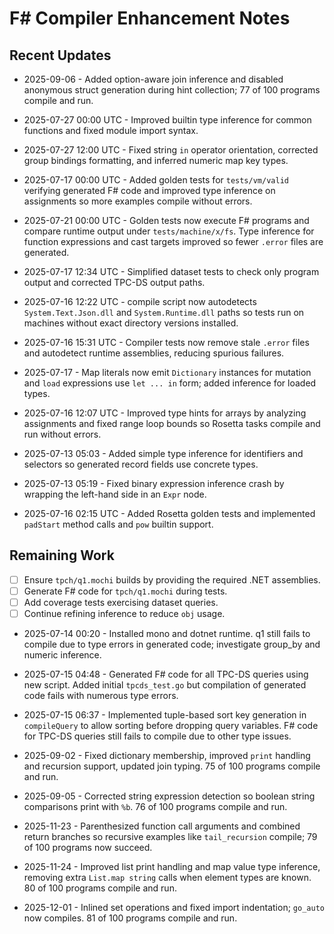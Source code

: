 # F# Compiler Enhancement Notes

## Recent Updates
- 2025-09-06 - Added option-aware join inference and disabled anonymous struct
  generation during hint collection; 77 of 100 programs compile and run.
- 2025-07-27 00:00 UTC - Improved builtin type inference for common functions and fixed module import syntax.
- 2025-07-27 12:00 UTC - Fixed string `in` operator orientation, corrected group
  bindings formatting, and inferred numeric map key types.

- 2025-07-17 00:00 UTC - Added golden tests for `tests/vm/valid` verifying
  generated F# code and improved type inference on assignments so more
  examples compile without errors.
- 2025-07-21 00:00 UTC - Golden tests now execute F# programs and compare
  runtime output under `tests/machine/x/fs`. Type inference for function
  expressions and cast targets improved so fewer `.error` files are generated.
- 2025-07-17 12:34 UTC - Simplified dataset tests to check only program output
  and corrected TPC-DS output paths.

- 2025-07-16 12:22 UTC - compile script now autodetects `System.Text.Json.dll`
  and `System.Runtime.dll` paths so tests run on machines without exact
  directory versions installed.
- 2025-07-16 15:31 UTC - Compiler tests now remove stale `.error` files and
  autodetect runtime assemblies, reducing spurious failures.
- 2025-07-17 - Map literals now emit `Dictionary` instances for mutation and
  `load` expressions use `let ... in` form; added inference for loaded types.

- 2025-07-16 12:07 UTC - Improved type hints for arrays by analyzing assignments
  and fixed range loop bounds so Rosetta tasks compile and run without errors.

- 2025-07-13 05:03 - Added simple type inference for identifiers and selectors so
  generated record fields use concrete types.
- 2025-07-13 05:19 - Fixed binary expression inference crash by wrapping
  the left-hand side in an `Expr` node.
- 2025-07-16 02:15 UTC - Added Rosetta golden tests and implemented
  `padStart` method calls and `pow` builtin support.

## Remaining Work

- [ ] Ensure `tpch/q1.mochi` builds by providing the required .NET assemblies.
- [ ] Generate F# code for `tpch/q1.mochi` during tests.
- [ ] Add coverage tests exercising dataset queries.
- [ ] Continue refining inference to reduce `obj` usage.

- 2025-07-14 00:20 - Installed mono and dotnet runtime. q1 still fails to compile due to type errors in generated code; investigate group_by and numeric inference.
- 2025-07-15 04:48 - Generated F# code for all TPC-DS queries using new script. Added
  initial `tpcds_test.go` but compilation of generated code fails with numerous
  type errors.


- 2025-07-15 06:37 - Implemented tuple-based sort key generation in `compileQuery` to allow sorting before dropping query variables. F# code for TPC-DS queries still fails to compile due to other type issues.
- 2025-09-02 - Fixed dictionary membership, improved `print` handling and recursion support, updated join typing. 75 of 100 programs compile and run.
- 2025-09-05 - Corrected string expression detection so boolean string comparisons print with `%b`. 76 of 100 programs compile and run.
- 2025-11-23 - Parenthesized function call arguments and combined return branches so recursive examples like `tail_recursion` compile; 79 of 100 programs now succeed.
- 2025-11-24 - Improved list print handling and map value type inference, removing extra `List.map string` calls when element types are known. 80 of 100 programs compile and run.
- 2025-12-01 - Inlined set operations and fixed import indentation; `go_auto` now compiles. 81 of 100 programs compile and run.
